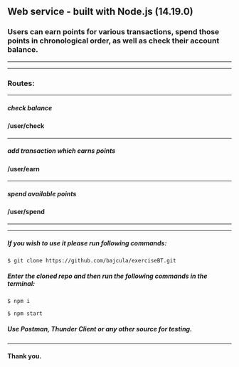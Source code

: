 ## Web service - built with Node.js (14.19.0)

### Users can earn points for various transactions, spend those points in chronological order, as well as check their account balance.

---

---

### Routes:

---

##### check balance

#### /user/check

---

##### add transaction which earns points

#### /user/earn

---

##### spend available points

#### /user/spend

---

---

##### If you wish to use it please run following commands:

```
$ git clone https://github.com/bajcula/exerciseBT.git
```

##### Enter the cloned repo and then run the following commands in the terminal:

```
$ npm i

$ npm start
```

##### Use Postman, Thunder Client or any other source for testing.

---

#### Thank you.
